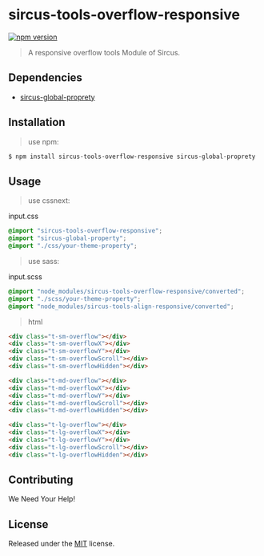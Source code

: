 # sircus-tools-overflow-responsive

[![npm version](https://img.shields.io/npm/v/sircus-tools-overflow-responsive.svg?style=flat)](https://www.npmjs.com/package/sircus-tools-overflow-responsive)

> A responsive overflow tools Module of Sircus.

## Dependencies
- [sircus-global-proprety](https://github.com/sircus/global-property)


## Installation

> use npm:

```bash
$ npm install sircus-tools-overflow-responsive sircus-global-proprety
```

## Usage

> use cssnext:

input.css
```css
@import "sircus-tools-overflow-responsive";
@import "sircus-global-property";
@import "./css/your-theme-property";
```

> use sass:

input.scss
```css
@import "node_modules/sircus-tools-overflow-responsive/converted";
@import "./scss/your-theme-property";
@import "node_modules/sircus-tools-align-responsive/converted";
```


> html

```html
<div class="t-sm-overflow"></div>
<div class="t-sm-overflowX"></div>
<div class="t-sm-overflowY"></div>
<div class="t-sm-overflowScroll"></div>
<div class="t-sm-overflowHidden"></div>

<div class="t-md-overflow"></div>
<div class="t-md-overflowX"></div>
<div class="t-md-overflowY"></div>
<div class="t-md-overflowScroll"></div>
<div class="t-md-overflowHidden"></div>

<div class="t-lg-overflow"></div>
<div class="t-lg-overflowX"></div>
<div class="t-lg-overflowY"></div>
<div class="t-lg-overflowScroll"></div>
<div class="t-lg-overflowHidden"></div>
```


## Contributing

We Need Your Help!


## License
Released under the [MIT](https://github.com/sircus/license/blob/master/LICENSE) license.
